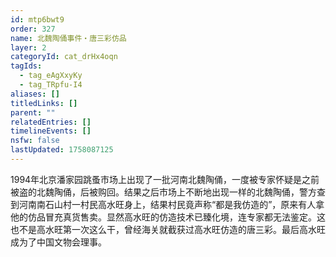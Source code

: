 ```yaml
---
id: mtp6bwt9
order: 327
name: 北魏陶俑事件・唐三彩仿品
layer: 2
categoryId: cat_drHx4oqn
tagIds:
  - tag_eAgXxyKy
  - tag_TRpfu-I4
aliases: []
titledLinks: []
parent: ""
relatedEntries: []
timelineEvents: []
nsfw: false
lastUpdated: 1758087125
---
```


1994年北京潘家园跳蚤市场上出现了一批河南北魏陶俑，一度被专家怀疑是之前被盗的北魏陶俑，后被购回。结果之后市场上不断地出现一样的北魏陶俑，警方查到河南南石山村一村民高水旺身上，结果村民竟声称“都是我仿造的”，原来有人拿他的仿品冒充真货售卖。显然高水旺的仿造技术已臻化境，连专家都无法鉴定。这也不是高水旺第一次这么干，曾经海关就截获过高水旺仿造的唐三彩。最后高水旺成为了中国文物会理事。